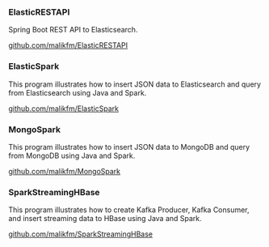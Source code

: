 ### ElasticRESTAPI
<p>Spring Boot REST API to Elasticsearch.</p>
<a href="https://github.com/malikfm/ElasticRESTAPI">github.com/malikfm/ElasticRESTAPI</a>

### ElasticSpark
<p>This program illustrates how to insert JSON data to Elasticsearch and query from Elasticsearch using Java and Spark.</p>
<a href="https://github.com/malikfm/ElasticSpark">github.com/malikfm/ElasticSpark</a>

### MongoSpark
<p>This program illustrates how to insert JSON data to MongoDB and query from MongoDB using Java and Spark.</p>
<a href="https://github.com/malikfm/MongoSpark">github.com/malikfm/MongoSpark</a>

### SparkStreamingHBase
<p>This program illustrates how to create Kafka Producer, Kafka Consumer, and insert streaming data to HBase using Java and Spark.</p>
<a href="https://github.com/malikfm/SparkStreamingHBase">github.com/malikfm/SparkStreamingHBase</a>

